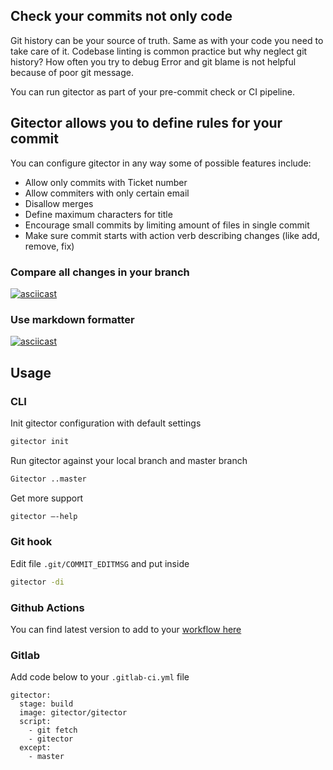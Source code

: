 ## Check your commits not only code

Git history can be your source of truth. Same as with your code you need to take care of it.
Codebase linting is common practice but why neglect git history? How often you try to debug
Error and git blame is not helpful because of poor git message.

You can run gitector as part of your pre-commit check or CI pipeline.

## Gitector allows you to define rules for your commit

You can configure gitector in any way some of possible features include:

- Allow only commits with Ticket number
- Allow commiters with only certain email 
- Disallow merges 
- Define maximum characters for title
- Encourage small commits by limiting amount of files in single commit
- Make sure commit starts with action verb describing changes (like add, remove, fix)

### Compare all changes in your branch
[![asciicast](https://asciinema.org/a/295970.svg)](https://asciinema.org/a/295970)
### Use markdown formatter
[![asciicast](https://asciinema.org/a/295974.svg)](https://asciinema.org/a/295974)

## Usage

### CLI

Init gitector configuration with default settings

```bash
gitector init
```

Run gitector against your local branch and master branch

```bash
Gitector ..master
```

Get more support

```bash
gitector —-help
```

### Git hook

Edit file `.git/COMMIT_EDITMSG` and put inside
```bash
gitector -di
```

### Github Actions

You can find latest version to add to your [workflow here](https://github.com/gitector/gitector-actions)

### Gitlab

Add code below to your `.gitlab-ci.yml` file

```
gitector:
  stage: build
  image: gitector/gitector
  script:
    - git fetch
    - gitector
  except:
    - master

```



